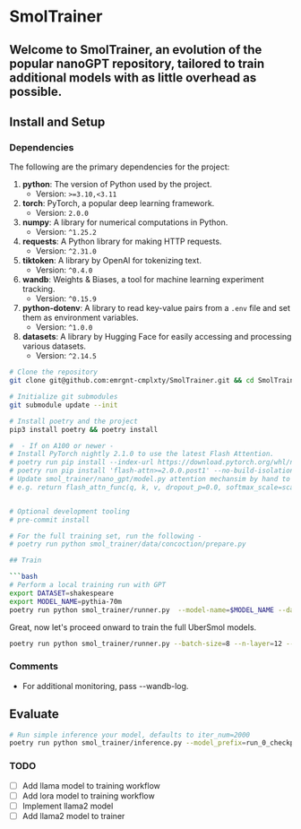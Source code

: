 # SmolTrainer

Welcome to SmolTrainer, an evolution of the popular nanoGPT repository, tailored to train additional models with as little overhead as possible.
---

## Install and Setup

### Dependencies

The following are the primary dependencies for the project:

1. **python**: The version of Python used by the project.
   - Version: `>=3.10,<3.11`
2. **torch**: PyTorch, a popular deep learning framework.
   - Version: `2.0.0`
3. **numpy**: A library for numerical computations in Python.
   - Version: `^1.25.2`
4. **requests**: A Python library for making HTTP requests.
   - Version: `^2.31.0`
5. **tiktoken**: A library by OpenAI for tokenizing text.
   - Version: `^0.4.0`
6. **wandb**: Weights & Biases, a tool for machine learning experiment tracking.
   - Version: `^0.15.9`
7. **python-dotenv**: A library to read key-value pairs from a `.env` file and set them as environment variables.
   - Version: `^1.0.0`
8. **datasets**: A library by Hugging Face for easily accessing and processing various datasets.
   - Version: `^2.14.5`

```bash
# Clone the repository
git clone git@github.com:emrgnt-cmplxty/SmolTrainer.git && cd SmolTrainer

# Initialize git submodules
git submodule update --init

# Install poetry and the project
pip3 install poetry && poetry install

#  - If on A100 or newer - 
# Install PyTorch nightly 2.1.0 to use the latest Flash Attention.
# poetry run pip install --index-url https://download.pytorch.org/whl/nightly/cu118 --pre 'torch>=2.1.0dev'
# poetry run pip install 'flash-attn>=2.0.0.post1' --no-build-isolation
# Update smol_trainer/nano_gpt/model.py attention mechansim by hand to use flash_attn
# e.g. return flash_attn_func(q, k, v, dropout_p=0.0, softmax_scale=scale, causal=True)


# Optional development tooling
# pre-commit install

# For the full training set, run the following -
# poetry run python smol_trainer/data/concoction/prepare.py

## Train

```bash
# Perform a local training run with GPT
export DATASET=shakespeare
export MODEL_NAME=pythia-70m
poetry run python smol_trainer/runner.py  --model-name=$MODEL_NAME --dataset=$DATASET --batch-size=8 --block-size=64 --eval-iters=250 --compile=False --device=cpu 
```

Great, now let's proceed onward to train the full UberSmol models.

```bash
poetry run python smol_trainer/runner.py --batch-size=8 --n-layer=12 --n-head=12 --n-embd=768 --dataset=concoction  --gradient-accumulation-steps=40 --wandb-log --eval-iters=250
```

### Comments

* For additional monitoring, pass --wandb-log.

## Evaluate

```bash
# Run simple inference your model, defaults to iter_num=2000
poetry run python smol_trainer/inference.py --model_prefix=run_0_checkpoint__mode_moe__n_layer_12__n_head_4__n_embd_128__n_experts_8__top_k_experts_8
```

### TODO

- [ ] Add llama model to training workflow
- [ ] Add lora model to training workflow
- [ ] Implement llama2 model
- [ ] Add llama2 model to trainer

